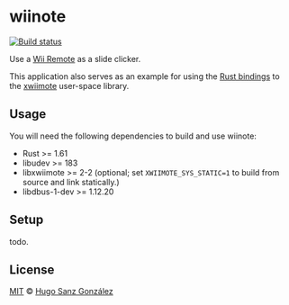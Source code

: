 # wiinote

[![Build status](https://github.com/hsanzg/xwiimote/actions/workflows/build.yml/badge.svg)](https://github.com/hsanzg/xwiimote/actions/)

Use a [Wii Remote](https://en.wikipedia.org/wiki/Wii_Remote) as a slide clicker.

This application also serves as an example for using the [Rust bindings](https://crates.io/crates/xwiimote)
to the [xwiimote](https://github.com/dvdhrm/xwiimote) user-space library.

## Usage

You will need the following dependencies to build and use wiinote:
- Rust >= 1.61
- libudev >= 183
- libxwiimote >= 2-2 (optional; set `XWIIMOTE_SYS_STATIC=1` to build from source and link statically.)
- libdbus-1-dev >= 1.12.20

## Setup

todo.

## License

[MIT](LICENSE) &copy; [Hugo Sanz González](https://hgsg.me)
